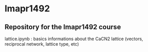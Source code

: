 # lmapr1492
## Repository for the lmapr1492 course

lattice.ipynb : basics informations about the CaCN2 lattice (vectors, reciprocal network, lattice type, etc)
